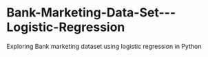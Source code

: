 # Bank-Marketing-Data-Set---Logistic-Regression
Exploring Bank marketing dataset using logistic regression in Python
